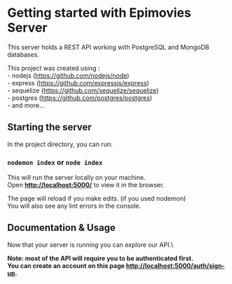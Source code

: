 # Getting started with Epimovies Server
This server holds a REST API working with PostgreSQL and MongoDB databases.  

This project was created using :   
    - nodejs (https://github.com/nodejs/node)  
    - express (https://github.com/expressjs/express)  
    - sequelize (https://github.com/sequelize/sequelize)  
    - postgres (https://github.com/postgres/postgres)  
    - and more...  

## Starting the server

In the project directory, you can run:

### `nodemon index` or `node index` 
 
This will run the server locally on your machine.\
Open **[http://localhost:5000/](http://localhost:5000/)** to view it in the browser.

The page will reload if you make edits. (if you used nodemon)\
You will also see any lint errors in the console.

## Documentation & Usage

Now that your server is running you can explore our API.\

**Note: most of the API will require you to be authenticated first. \
You can create an account on this page [http://localhost:5000/auth/sign-up](http://localhost:5000/auth/sign-up).**


